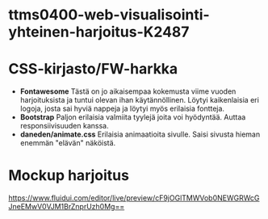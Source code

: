 # ttms0400-web-visualisointi-yhteinen-harjoitus-K2487
# CSS-kirjasto/FW-harkka
* **Fontawesome**
Tästä on jo aikaisempaa kokemusta viime vuoden harjoituksista ja tuntui olevan ihan käytännöllinen. Löytyi kaikenlaisia eri logoja, josta sai hyviä nappeja ja löytyi myös erilaisia fontteja.
* **Bootstrap**
Paljon erilaisia valmiita tyylejä joita voi hyödyntää. Auttaa responsiivisuuden kanssa.
* **daneden/animate.css**
Erilaisia animaatioita sivulle. Saisi sivusta hieman enemmän "elävän" näköistä.
# Mockup harjoitus
https://www.fluidui.com/editor/live/preview/cF9jOGlTMWVob0NEWGRWcGJneEMwV0VJM1BrZnprUzh0Mg==

